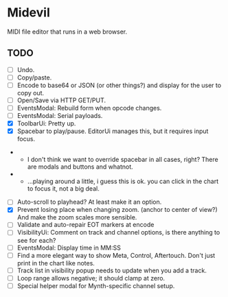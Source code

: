 # Midevil

MIDI file editor that runs in a web browser.

## TODO

- [ ] Undo.
- [ ] Copy/paste.
- [ ] Encode to base64 or JSON (or other things?) and display for the user to copy out.
- [ ] Open/Save via HTTP GET/PUT.
- [ ] EventsModal: Rebuild form when opcode changes.
- [ ] EventsModal: Serial payloads.
- [x] ToolbarUi: Pretty up.
- [x] Spacebar to play/pause. EditorUi manages this, but it requires input focus.
- - I don't think we want to override spacebar in all cases, right? There are modals and buttons and whatnot.
- - ...playing around a little, i guess this is ok. you can click in the chart to focus it, not a big deal.
- [ ] Auto-scroll to playhead? At least make it an option.
- [x] Prevent losing place when changing zoom. (anchor to center of view?) And make the zoom scales more sensible.
- [ ] Validate and auto-repair EOT markers at encode
- [ ] VisibilityUi: Comment on track and channel options, is there anything to see for each?
- [ ] EventsModal: Display time in MM:SS
- [ ] Find a more elegant way to show Meta, Control, Aftertouch. Don't just print in the chart like notes.
- [ ] Track list in visibility popup needs to update when you add a track.
- [ ] Loop range allows negative; it should clamp at zero.
- [ ] Special helper modal for Mynth-specific channel setup.
